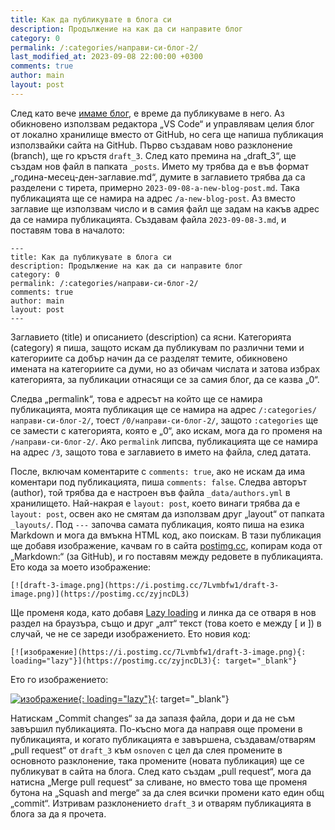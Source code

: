 ```yaml
---
title: Как да публикувате в блога си
description: Продължение на как да си направите блог
category: 0
permalink: /:categories/направи-си-блог-2/
last_modified_at: 2023-09-08 22:00:00 +0300
comments: true
author: main
layout: post
---
```


След като вече [имаме блог](/0/направи-си-блог/), е време да публикуваме в него. Аз обикновено използвам редактора „VS Code“ и управлявам 
целия блог от локално хранилище вместо от GitHub, но сега ще напиша публикация използвайки сайта на GitHub. Първо създавам ново разклонение 
(branch), ще го кръстя `draft_3`. След като премина на „draft_3“, ще създам нов файл в папката `_posts`. Името му трябва да е във формат 
„година-месец-ден-заглавие.md“, думите в заглавието трябва да са разделени с тирета, примерно `2023-09-08-a-new-blog-post.md`. 
Така публикацията ще се намира на адрес `/a-new-blog-post`. Аз вместо заглавие ще използвам число и в самия файл ще задам на 
какъв адрес да се намира публикацията. Създавам файла `2023-09-08-3.md`, и поставям това в началото:

```
---
title: Как да публикувате в блога си
description: Продължение на как да си направите блог
category: 0
permalink: /:categories/направи-си-блог-2/
comments: true
author: main
layout: post
---
```

Заглавието \(title\) и описанието \(description\) са ясни. Категорията \(category\) я пиша, защото искам да публикувам по различни теми и 
категориите са добър начин да се разделят темите, обикновено имената на категориите са думи, но аз обичам числата и затова избрах 
категорията, за публикации отнасящи се за самия блог, да се казва „0“.

Следва „permalink“, това е адресът на който ще се намира публикацията, моята публикация ще се намира на адрес `/:categories/направи-си-блог-2/`,
тоест `/0/направи-си-блог-2/`, защото `:categories` ще се замести с категорията, която е „0“, ако искам, мога да го променя на `/направи-си-блог-2/`.
Ако `permalink` липсва, публикацията ще се намира на адрес `/3`, защото това е заглавието в името на файла, след датата. 

После, включам коментарите с `comments: true`, ако не искам да има коментари под публикацията, пиша `comments: false`. 
Следва авторът \(author\), той трябва да е настроен във файла `_data/authors.yml` в хранилището. Най-накрая е `layout: post`, което винаги трябва да е 
`layout: post`, освен ако не смятам да използвам друг „layout“ от папката `_layouts/`. Под `---` започва самата публикация, която пиша на езика 
Markdown и мога да вмъкна HTML код, ако поискам. В тази публикация ще добавя изображение, качвам го в сайта [postimg.cc](https://postimg.cc), 
копирам кода от „Markdown:“ (за GitHub), и го поставям между редовете в публикацията. Ето кода за моето изображение:

```
[![draft-3-image.png](https://i.postimg.cc/7Lvmbfw1/draft-3-image.png)](https://postimg.cc/zyjncDL3)
```

Ще променя кода, като добавя [Lazy loading](https://developer.mozilla.org/en-US/docs/Web/Performance/Lazy_loading) и линка да се отваря в нов раздел на браузъра, 
също и друг „алт“ текст \(това което е между \[ и \]\) в случай, че не се зареди изображението. Ето новия код:

```
[![изображение](https://i.postimg.cc/7Lvmbfw1/draft-3-image.png){: loading="lazy"}](https://postimg.cc/zyjncDL3){: target="_blank"}
```

Ето го изображението:

[![изображение](https://i.postimg.cc/7Lvmbfw1/draft-3-image.png){: loading="lazy"}](https://postimg.cc/zyjncDL3){: target="_blank"}

Натискам „Commit changes“ за да запазя файла, дори и да не съм завършил публикацията. По-късно мога да направя още промени в публикацията, и когато 
публикацията е завършена, създавам/отварям „pull request“ от `draft_3` към `osnoven` с цел да слея промените в основното разклонение, така промените 
\(новата публикация\) ще се публикуват в сайта на блога. След като създам „pull request“, мога да натисна „Merge pull request“ за сливане, но вместо 
това ще променя бутона на „Squash and merge“ за да слея всички промени като един общ „commit“. 
Изтривам разклонението `draft_3` и отварям публикацията в блога за да я прочета.
